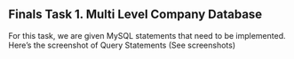 ## Finals Task 1. Multi Level Company Database
For this task, we are given MySQL statements that need to be implemented.
Here’s the screenshot of Query Statements (See screenshots)

